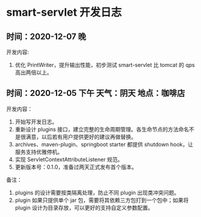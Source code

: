 # smart-servlet 开发日志

## 时间：2020-12-07 晚 
开发内容:
1. 优化 PrintWriter，提升输出性能，初步测试 smart-servlet 比 tomcat 的 qps 高出两倍以上。

## 时间：2020-12-05 下午 天气：阴天 地点：咖啡店 
开发内容：
1. 开始写开发日志。
2. 重新设计 plugins 接口，建立完整的生命周期管理。各生命节点的方法命名不是很满意，以后若有用户提供更好的建议再做替换。
3. archives、maven-plugin、springboot starter 都提供 shutdown hook，让服务支持优雅停机。
4. 实现 ServletContextAttributeListener 规范。
5. 更新版本号：0.1.0，准备过两天正式发布首个版本。

备注：
1. plugins 的设计需要按类隔离处理，防止不同 plugin 出现类冲突问题。
2. plugin 如果只提供单个 jar 包，需要将其依赖三方包打到一个包中；如果将 plugin 设计为目录存放，可以更好的支持自定义参数配置。

